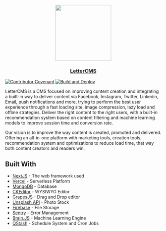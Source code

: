 <p align="center">
  <a href="https://lettercms.vercel.app">
    <img src="https://cdn.jsdelivr.net/gh/davidsdevel/lettercms-cdn/public/images/lettercms-logo-standalone.png" height="180">
    <h3 align="center">LetterCMS</h3>
  </a>
</p>

[![Contributor Covenant](https://img.shields.io/badge/Contributor%20Covenant-2.1-4baaaa.svg)](code_of_conduct.md)
[![Build and Deploy](https://github.com/lettercms/lettercms/actions/workflows/deploy.yml/badge.svg)](https://github.com/lettercms/lettercms/actions/workflows/deploy.yml)

LetterCMS is a CMS focused on improving content creation and integrating a built-in way to deliver content via Facebook, Instagram, Twitter, Linkedin, Email, push notifications and more, trying to perform the best user experience through a fast loading site, image compression, lazy load and offline strategies. Deliver the right content to the right users, with a built-in recommendation system based on content filtering and machine learning models to improve session time and conversion rate.

Our vision is to improve the way content is created, promoted and delivered. Offering an all-in-one platform with marketing tools, creation tools, recommendation system and optimizations to reduce load time, that way both content creators and readers win.


## Built With

- [NextJS](https://nextjs.org) - The web framework used
- [Vercel](https://vercel.com) - Serverless Platform
- [MongoDB](https://www.mongodb.com) - Database
- [CKEditor](https://ckeditor.com) - WYSIWYG Editor
- [GrapesJS](https://grapesjs.com) - Drag and Drop editor
- [Unsplash API](https://unsplash.com/) - Photo Stock
- [Firebase](https://firebase.google.com/) - File Storage
- [Sentry](https://sentry.io) - Error Management
- [Brain.JS](https://brain.js.org) - Machine Learning Engine
- [QStash](https://upstash.com) - Schedule System and Cron Jobs
